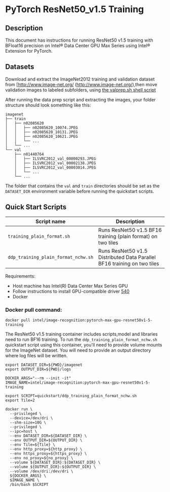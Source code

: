 # PyTorch ResNet50_v1.5 Training

## Description 
This document has instructions for running ResNet50 v1.5 training with BFloat16 precision on Intel® Data Center GPU Max Series using Intel® Extension for PyTorch.

## Datasets
Download and extract the ImageNet2012 training and validation dataset from [http://www.image-net.org/ (http://www.image-net.org/),then move validation images to labeled subfolders, using
[the valprep.sh shell script](https://raw.githubusercontent.com/soumith/imagenetloader.torch/master/valprep.sh)

After running the data prep script and extracting the images, your folder structure
should look something like this:
```
imagenet
├── train
│   ├── n02085620
│   │   ├── n02085620_10074.JPEG
│   │   ├── n02085620_10131.JPEG
│   │   ├── n02085620_10621.JPEG
│   │   └── ...
│   └── ...
└── val
    ├── n01440764
    │   ├── ILSVRC2012_val_00000293.JPEG
    │   ├── ILSVRC2012_val_00002138.JPEG
    │   ├── ILSVRC2012_val_00003014.JPEG
    │   └── ...
    └── ...
```
The folder that contains the `val` and `train` directories should be set as the
`DATASET_DIR` environment variable before running the quickstart scripts.

## Quick Start Scripts
| Script name | Description |
|-------------|-------------|
| `training_plain_format.sh` | Runs ResNet50 v1.5 BF16 training (plain format) on two tiles |
| `ddp_training_plain_format_nchw.sh` | Runs ResNet50 v1.5 Distributed Data Parallel BF16 training on two tiles |

Requirements:
* Host machine has Intel(R) Data Center Max Series GPU
* Follow instructions to install GPU-compatible driver [540](https://dgpu-docs.intel.com/releases/stable_540_20221205.html#ubuntu-22-04)
* Docker

### Docker pull command:
```
docker pull intel/image-recognition:pytorch-max-gpu-resnet50v1-5-training
```
The ResNet50 v1.5 training container includes scripts,model and libraries need to run BF16 training. To run the `ddp_training_plain_format_nchw.sh` quickstart script using this container, you'll need to provide volume mounts for the ImageNet dataset. You will need to provide an output directory where log files will be written. 

```
export DATASET_DIR=${PWD}/imagenet
export OUTPUT_DIR=${PWD}/logs

DOCKER_ARGS="--rm --init -it"
IMAGE_NAME=intel/image-recognition:pytorch-max-gpu-resnet50v1-5-training

export SCRIPT=quickstart/ddp_training_plain_format_nchw.sh
export Tile=2

docker run \
  --privileged \
  --device=/dev/dri \
  --shm-size=10G \
  --privileged \
  --ipc=host \
  --env DATASET_DIR=${DATASET_DIR} \
  --env OUTPUT_DIR=${OUTPUT_DIR} \
  --env Tile=${Tile} \
  --env http_proxy=${http_proxy} \
  --env https_proxy=${https_proxy} \
  --env no_proxy=${no_proxy} \
  --volume ${DATASET_DIR}:${DATASET_DIR} \
  --volume ${OUTPUT_DIR}:${OUTPUT_DIR} \
  --volume /dev/dri:/dev/dri \
  ${DOCKER_ARGS} \
  $IMAGE_NAME \
  /bin/bash $SCRIPT
  ```

